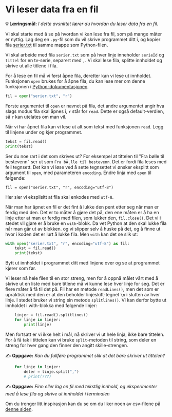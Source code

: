 Vi leser data fra en fil
========================

**💡 Læringsmål:** _I dette avsnittet lærer du hvordan du leser data fra en fil._


Vi skal starte med å se på hvordan vi kan lese fra fil, som på mange måter er nyttig. Lag deg en `.py`-fil som du vil skrive programmet ditt i, og kopier fila [serier.txt](filer/serier.txt) til samme mappe som Python-filen.

Vi skal arbeide med fila `serier.txt` som på hver linje inneholder `serieId` og `tittel` for en tv-serie, separert med `,`. Vi skal lese fila, splitte innholdet og skrive ut alle titlene i fila.

For å lese en fil må vi først åpne fila, deretter kan vi lese ut innholdet. Funksjonen `open` brukes for å åpne fila, du kan lese mer om denne funksjonen i [Python-dokumentasjonen](https://docs.python.org/3/library/functions.html?highlight=open#open).

```python
fil = open("serier.txt", "r")
```
Første argumentet til `open` er navnet på fila, det andre argumentet angir hva slags modus fila skal åpnes i, `r` står for `read`. Dette er også default-verdien, så `r` kan utelates om man vil.

Når vi har åpnet fila kan vi lese ut alt som tekst med funksjonen `read`. Legg til linjene under og kjør programmet.

```python
tekst = fil.read()
print(tekst)
``` 

Ser du noe rart i det som skrives ut? For eksempel at tittelen til "Fra bølle til bestevenn" ser ut som `Fra bÃ¸lle til bestevenn`. Det er fordi fila leses med feil tegnsett. Det kan vi løse ved å sette tegnsettet vi ønsker eksplitt som argument til `open`, med parameteren `encoding`. Endre linja med `open` til følgende:
```
fil = open("serier.txt", "r", encoding="utf-8")
``` 
Her sier vi eksplisitt at fila skal enkodes med `utf-8`.

Når man har åpnet en fil er det fint å lukke den pent etter seg når man er ferdig med den. Det er to måter å gjøre det på, den ene måten er å ha en linje etter at man er ferdig med filen, som lukker den, `fil.close()`. Det vi i stedet vil gjøre er å bruke en `with`-blokk. Da vet Python at den skal lukke fila når man går ut av blokken. og vi slipper selv å huske på det, og å finne ut hvor i koden det er lurt å lukke fila. Men `with` kan det se slik ut:
```python
with open("serier.txt", "r", encoding="utf-8") as fil:
    tekst = fil.read()
    print(tekst)
```
Bytt ut innholdet i programmet ditt med linjene over og se at programmet kjører som før. 

Vi leser nå hele filen til en stor streng, men for å oppnå målet vårt med å skrive ut en liste med bare titlene må vi kunne lese hver linje for seg. Det er flere måter å få til det på. Fil har en metode `readLines()`, men det som er upraktisk med den er at den beholder linjeskift-tegnet `\n` i slutten av hver linje. I stedet bruker vi string sin metode `splitlines()`. Vi kan derfor bytte ut innholdet i with-blokka med følgende linjer:
```python
    linjer = fil.read().splitlines()
    for linje in linjer:
        print(linje)
```
Men fortsatt er vi ikke helt i mål, nå skriver vi ut hele linja, ikke bare tittelen. For å få tak i tittelen kan vi bruke  `split`-metoden til string, som deler en streng for hver gang den finner den angitt skille-strengen.
 
✍️ **Oppgave:** _Kan du fullføre programmet slik at det bare skriver ut tittelen?_
```python
    for linje in linjer:
        deler = linje.split(",")
        # print(???)
```

✍️ **Oppgave:** _Finn eller lag en fil med tekstlig innhold, og eksperimenter med å lese fila og skrive ut innholdet i terminalen_

Om du trenger litt inspirasjon kan du se om du liker noen av csv-filene på [denne siden](https://people.sc.fsu.edu/~jburkardt/data/csv/csv.html).

